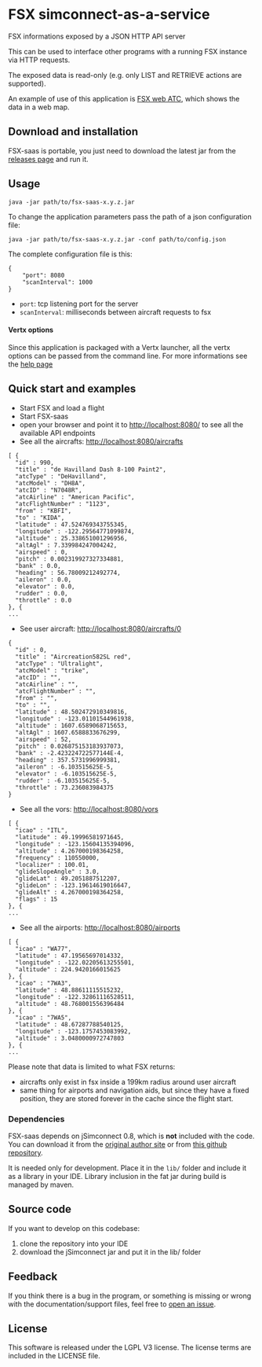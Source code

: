 # FSX simconnect-as-a-service

FSX informations exposed by a JSON HTTP API server

This can be used to interface other programs with a running FSX instance via HTTP requests.

The exposed data is read-only (e.g. only LIST and RETRIEVE actions are supported).

An example of use of this application is [FSX web ATC](https://marcosox.github.io/fsx-web-atc/), which shows the data in a web map.

## Download and installation
FSX-saas is portable, you just need to download the latest jar from the [releases page] and run it.

## Usage
    java -jar path/to/fsx-saas-x.y.z.jar
    
To change the application parameters pass the path of a json configuration file:

    java -jar path/to/fsx-saas-x.y.z.jar -conf path/to/config.json

The complete configuration file is this:

    {
        "port": 8080
        "scanInterval": 1000
    }

- `port`: tcp listening port for the server
- `scanInterval`: milliseconds between aircraft requests to fsx

#### Vertx options
Since this application is packaged with a Vertx launcher, all the vertx options can be passed from the command line.
For more informations see the [help page](http://vertx.io/docs/vertx-core/java/#_the_vertx_command_line)

## Quick start and examples
- Start FSX and load a flight
- Start FSX-saas
- open your browser and point it to [http://localhost:8080/](http://localhost:8080/) to see all the available API endpoints
- See all the aircrafts: [http://localhost:8080/aircrafts](http://localhost:8080/aircrafts)
```
[ {
  "id" : 990,
  "title" : "de Havilland Dash 8-100 Paint2",
  "atcType" : "DeHavilland",
  "atcModel" : "DH8A",
  "atcID" : "N7048R",
  "atcAirline" : "American Pacific",
  "atcFlightNumber" : "1123",
  "from" : "KBFI",
  "to" : "KIDA",
  "latitude" : 47.524769343755345,
  "longitude" : -122.29564771099874,
  "altitude" : 25.338651001296956,
  "altAgl" : 7.339984247004242,
  "airspeed" : 0,
  "pitch" : 0.002319927327334881,
  "bank" : 0.0,
  "heading" : 56.78009212492774,
  "aileron" : 0.0,
  "elevator" : 0.0,
  "rudder" : 0.0,
  "throttle" : 0.0
}, {
...
```
- See user aircraft: [http://localhost:8080/aircrafts/0](http://localhost:8080/aircrafts/0)
```
{
  "id" : 0,
  "title" : "Aircreation582SL red",
  "atcType" : "Ultralight",
  "atcModel" : "trike",
  "atcID" : "",
  "atcAirline" : "",
  "atcFlightNumber" : "",
  "from" : "",
  "to" : "",
  "latitude" : 48.502472910349816,
  "longitude" : -123.01101544961938,
  "altitude" : 1607.6589068715653,
  "altAgl" : 1607.6588833676299,
  "airspeed" : 52,
  "pitch" : 0.026875153183937073,
  "bank" : -2.423224722577144E-4,
  "heading" : 357.5731996999381,
  "aileron" : -6.103515625E-5,
  "elevator" : -6.103515625E-5,
  "rudder" : -6.103515625E-5,
  "throttle" : 73.236083984375
}
```
- See all the vors: [http://localhost:8080/vors](http://localhost:8080/vors)
```
[ {
  "icao" : "ITL",
  "latitude" : 49.19996581971645,
  "longitude" : -123.15604135394096,
  "altitude" : 4.267000198364258,
  "frequency" : 110550000,
  "localizer" : 100.01,
  "glideSlopeAngle" : 3.0,
  "glideLat" : 49.2051887512207,
  "glideLon" : -123.19614619016647,
  "glideAlt" : 4.267000198364258,
  "flags" : 15
}, {
...
```
- See all the airports: [http://localhost:8080/airports](http://localhost:8080/airports)
```
[ {
  "icao" : "WA77",
  "latitude" : 47.19565697014332,
  "longitude" : -122.02205613255501,
  "altitude" : 224.9420166015625
}, {
  "icao" : "7WA3",
  "latitude" : 48.88611115515232,
  "longitude" : -122.32861116528511,
  "altitude" : 48.768001556396484
}, {
  "icao" : "7WA5",
  "latitude" : 48.67287788540125,
  "longitude" : -123.1757453083992,
  "altitude" : 3.0480000972747803
}, {
...
```

Please note that data is limited to what FSX returns:
- aircrafts only exist in fsx inside a 199km radius around user aircraft
- same thing for airports and navigation aids, but since they have a fixed position,
they are stored forever in the cache since the flight start.

### Dependencies
FSX-saas depends on jSimconnect 0.8, which is **not** included with the code.
You can download it from the [original author site](http://lc0277.gratisim.fr/jsimconnect.html)
 or from [this github repository](https://github.com/mharj/jsimconnect).
 
It is needed only for development. Place it in the `lib/` folder and include it as a library in your IDE.
Library inclusion in the fat jar during build is managed by maven.

## Source code

If you want to develop on this codebase:
1. clone the repository into your IDE
2. download the jSimconnect jar and put it in the lib/ folder
 
## Feedback
If you think there is a bug in the program, or something is missing or wrong with the documentation/support files, feel free to [open an issue].

## License
This software is released under the LGPL V3 license.
The license terms are included in the LICENSE file.


[open an issue]: https://github.com/marcosox/fsx-saas/issues
[releases page]: https://github.com/marcosox/fsx-saas/releases
